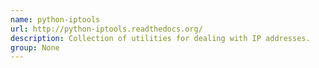 ```yaml
---
name: python-iptools
url: http://python-iptools.readthedocs.org/
description: Collection of utilities for dealing with IP addresses.
group: None
---
```

